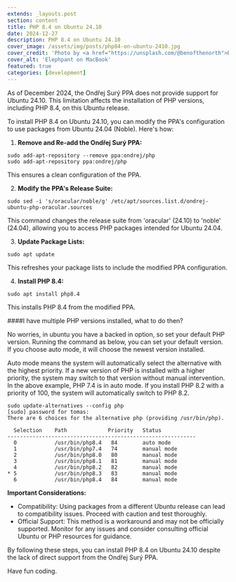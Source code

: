 ```yaml
---
extends: _layouts.post
section: content
title: PHP 8.4 on Ubuntu 24.10
date: 2024-12-27
description: PHP 8.4 on Ubuntu 24.10
cover_image: /assets/img/posts/php84-on-ubuntu-2410.jpg
cover_credit: 'Photo by <a href="https://unsplash.com/@benofthenorth">Ben Griffiths</a> on <a href="https://unsplash.com/photos/blue-elephant-figurine-on-macbook-pro-Bj6ENZDMSDY">Unsplash</a>'
cover_alt: 'Elephpant on MacBook'
featured: true
categories: [development]
---
```


As of December 2024, the Ondřej Surý PPA does not provide support for Ubuntu 24.10. This limitation affects the installation of PHP versions, including PHP 8.4, on this Ubuntu release.

To install PHP 8.4 on Ubuntu 24.10, you can modify the PPA's configuration to use packages from Ubuntu 24.04 (Noble). Here's how:

1. **Remove and Re-add the Ondřej Surý PPA:**
```shell
sudo add-apt-repository --remove ppa:ondrej/php
sudo add-apt-repository ppa:ondrej/php
```
This ensures a clean configuration of the PPA.

2. **Modify the PPA's Release Suite:**
```shell
sudo sed -i 's/oracular/noble/g' /etc/apt/sources.list.d/ondrej-ubuntu-php-oracular.sources
```
This command changes the release suite from 'oracular' (24.10) to 'noble' (24.04), allowing you to access PHP packages intended for Ubuntu 24.04.

3. **Update Package Lists:**

```shell
sudo apt update
```
This refreshes your package lists to include the modified PPA configuration.

4. **Install PHP 8.4:**

```shell
sudo apt install php8.4
```
This installs PHP 8.4 from the modified PPA.

####I have multiple PHP versions installed, what to do then?

No worries, in ubuntu you have a backed in option, so set your default PHP version. Running the command as below, you can
set your default version. If you choose auto mode, it will choose the newest version installed.

Auto mode means the system will automatically select the alternative with the highest priority. If a new version of PHP is installed with a higher priority, the system may switch to that version without manual intervention.
In the above example, PHP 7.4 is in auto mode. If you install PHP 8.2 with a priority of 100, the system will automatically switch to PHP 8.2.

```shell
sudo update-alternatives --config php
[sudo] password for tomas:
There are 6 choices for the alternative php (providing /usr/bin/php).

  Selection    Path             Priority   Status
------------------------------------------------------------
  0            /usr/bin/php8.4   84        auto mode
  1            /usr/bin/php7.4   74        manual mode
  2            /usr/bin/php8.0   80        manual mode
  3            /usr/bin/php8.1   81        manual mode
  4            /usr/bin/php8.2   82        manual mode
* 5            /usr/bin/php8.3   83        manual mode
  6            /usr/bin/php8.4   84        manual mode
```


**Important Considerations:**

* Compatibility: Using packages from a different Ubuntu release can lead to compatibility issues. Proceed with caution and test thoroughly.
* Official Support: This method is a workaround and may not be officially supported. Monitor for any issues and consider consulting official Ubuntu or PHP resources for guidance.

By following these steps, you can install PHP 8.4 on Ubuntu 24.10 despite the lack of direct support from the Ondřej Surý PPA.

Have fun coding.


